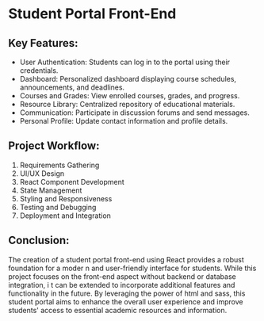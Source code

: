 <h1>Student Portal Front-End </h1>
<h2>Key Features:</h2>
<ul>
    <li>User Authentication: Students can log in to the portal using their credentials.</li>
    <li>Dashboard: Personalized dashboard displaying course schedules, announcements, and deadlines.</li>
    <li>Courses and Grades: View enrolled courses, grades, and progress.</li>
    <li>Resource Library: Centralized repository of educational materials.</li>
    <li>Communication: Participate in discussion forums and send messages.</li>
    <li>Personal Profile: Update contact information and profile details.</li>
</ul>

<h2>Project Workflow:</h2>
<ol>
    <li>Requirements Gathering</li>
    <li>UI/UX Design</li>
    <li>React Component Development</li>
    <li>State Management</li>
    <li>Styling and Responsiveness</li>
    <li>Testing and Debugging</li>
    <li>Deployment and Integration</li>
</ol>

<h2>Conclusion:</h2>
<p>The creation of a student portal front-end using React provides a robust foundation for a moder
  n and user-friendly interface for students. 
  While this project focuses on the front-end aspect without backend or database integration, i
  t can be extended to incorporate additional features and functionality in the future. By leveraging the power of html and sass, 
  this student portal aims to enhance the overall user experience and improve students' 
  access to essential academic resources and information.</p>
